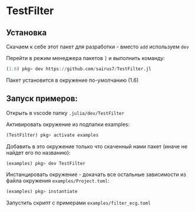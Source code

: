 # TestFilter

## Установка

Скачаем к себе этот пакет для разработки - вместо `add` используем `dev`

Перейти в режим менеджера пакетов `]` и выполнить команду:

```julia
(1.6) pkg> dev https://github.com/sairus7/TestFilter.jl
```

Пакет установится в окружение по-умолчанию (1.6)

## Запуск примеров:

Открыть в vscode папку `.julia/dev/TestFilter`

Активировать окружение из подпапки examples:

```julia
(TestFilter) pkg> activate examples
```

Добавить в это окружение только что скаченный нами пакет (иначе не найдет его по названию):

```julia
(examples) pkg> dev TestFilter
```

Инстанцировать окружение - докачать все остальные зависимости из файла окружения `examples/Project.toml`:

```julia
(examples) pkg> instantiate
```

Запустить скрипт с примерами `examples/filter_ecg.toml`

